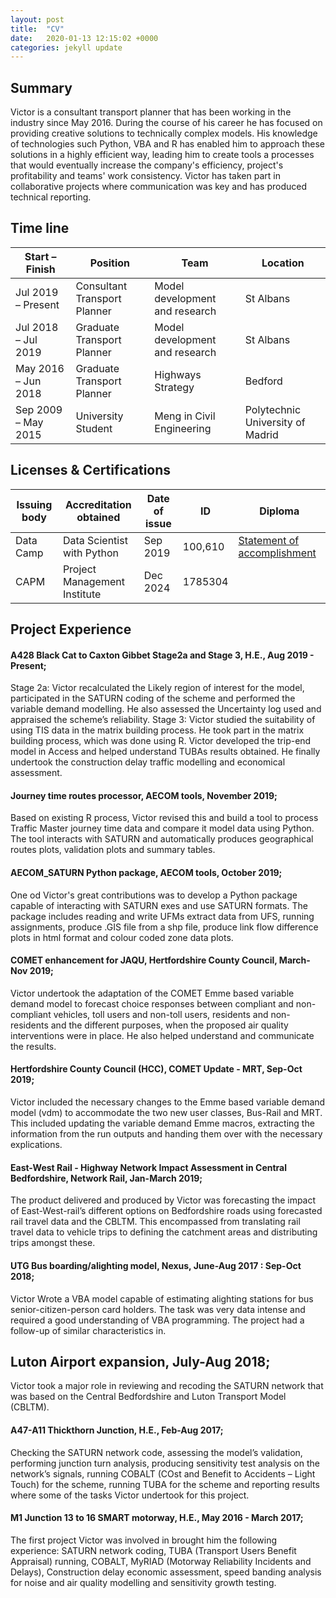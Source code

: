 ```yaml
---
layout: post
title:  "CV"
date:   2020-01-13 12:15:02 +0000
categories: jekyll update
---
```

## Summary
Victor is a consultant transport planner that has been working in the industry since May 2016. During the course of his career he has focused on providing creative solutions to technically complex models. His knowledge of technologies such Python, VBA and R has enabled him to approach these solutions in a highly efficient way, leading him to create tools a processes that would eventually increase the company's efficiency, project's profitability and teams' work consistency. Victor has taken part in collaborative projects where communication was key and has produced technical reporting.

## Time line

Start – Finish | Position | Team | Location
--- | --- | --- | --- 
Jul 2019 – Present | Consultant Transport Planner | Model development and research | St Albans
Jul 2018 – Jul 2019 | Graduate Transport Planner | Model development and research | St Albans
May 2016 – Jun 2018 | Graduate Transport Planner | Highways Strategy | Bedford
Sep 2009 – May 2015 | University Student | Meng in Civil Engineering | Polytechnic University of Madrid

## Licenses & Certifications
Issuing body | Accreditation obtained | Date of issue | ID | Diploma
--- | --- | --- | --- | --- 
Data Camp | Data Scientist with Python | Sep 2019 | 100,610 | [Statement of accomplishment](https://www.datacamp.com/statement-of-accomplishment/track/0c6a9fa4596a93fb30124fb7a8c007aecf4e86b0?share=1)
CAPM | Project Management Institute | Dec 2024 | 1785304 |


## Project Experience

#### A428 Black Cat to Caxton Gibbet Stage2a and Stage 3, H.E., Aug 2019 - Present;
Stage 2a: Victor recalculated the Likely region of interest for the model, participated in the SATURN coding of the scheme and performed the variable demand modelling. He also assessed the Uncertainty log used and appraised the scheme’s reliability. Stage 3: Victor studied the suitability of using TIS data in the matrix building process. He took part in the matrix building process, which was done using R. Victor developed the trip-end model in Access and helped understand TUBAs results obtained. He finally undertook the construction delay traffic modelling and economical assessment.

#### Journey time routes processor, AECOM tools, November 2019; 
Based on existing R process, Victor revised this and build a tool to process Traffic Master journey time data and compare it model data using Python. The tool interacts with SATURN and automatically produces geographical routes plots, validation plots and summary tables.

#### AECOM_SATURN Python package, AECOM tools, October 2019; 
One od Victor's great contributions was to develop a Python package capable of interacting with SATURN exes and use SATURN formats. The package includes reading and write UFMs extract data from UFS, running assignments, produce .GIS file from a shp file, produce link flow difference plots in html format and colour coded zone data plots. 

#### COMET enhancement for JAQU, Hertfordshire County Council, March-Nov 2019; 
Victor undertook the adaptation of the COMET Emme based variable demand model to forecast choice responses between compliant and non-compliant vehicles, toll users and non-toll users, residents and non-residents and the different purposes, when the proposed air quality interventions were in place. He also helped understand and communicate the results.

#### Hertfordshire County Council (HCC), COMET Update - MRT, Sep-Oct 2019;
Victor included the necessary changes to the Emme based variable demand model (vdm) to accommodate the two new user classes, Bus-Rail and MRT. This included updating the variable demand Emme macros, extracting the information from the run outputs and handing them over with the necessary explications. 

#### East-West Rail - Highway Network Impact Assessment in Central Bedfordshire, Network Rail, Jan-March 2019;
The product delivered and produced by Victor was forecasting the impact of East-West-rail’s different options on Bedfordshire roads using forecasted rail travel data and the CBLTM. This encompassed from translating rail travel data to vehicle trips to defining the catchment areas and distributing trips amongst these.

#### UTG Bus boarding/alighting model, Nexus, June-Aug 2017 : Sep-Oct 2018;
Victor Wrote a VBA model capable of estimating alighting stations for bus senior-citizen-person card holders. The task was very data intense and required a good understanding of VBA programming. The project had a follow-up of similar characteristics in.

## Luton Airport expansion, July-Aug 2018; 
Victor took a major role in reviewing and recoding the SATURN network that was based on the Central Bedfordshire and Luton Transport Model (CBLTM). 

#### A47-A11 Thickthorn Junction, H.E., Feb-Aug 2017;
Checking the SATURN network code, assessing the model’s validation, performing junction turn analysis, producing sensitivity test analysis on the network’s signals, running COBALT (COst and Benefit to Accidents – Light Touch) for the scheme, running TUBA for the scheme and reporting results where some of the tasks Victor undertook for this project.

#### M1 Junction 13 to 16 SMART motorway, H.E., May 2016 - March 2017;
The first project Victor was involved in brought him the following experience: SATURN network coding, TUBA (Transport Users Benefit Appraisal) running, COBALT, MyRIAD (Motorway Reliability Incidents and Delays), Construction delay economic assessment, speed banding analysis for noise and air quality modelling and sensitivity growth testing.

